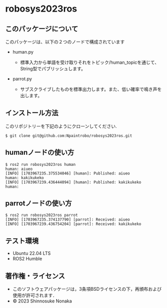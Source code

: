 # robosys2023ros

## このパッケージについて
このパッケージは、以下の２つのノードで構成されています
* human.py
	* 標準入力から単語を受け取りそれをトピック/human_topicを通じて、String型でパブリッシュします。

* parrot.py
	* サブスクライブしたものを標準出力します。また、低い確率で鳴き声を出します。


## インストール方法

このリポジトリーを下記のようにクローンしてください.
```
$ git clone git@github.com:Npaintrobo/robosys2023ros.git
```

## humanノードの使い方
```
$ ros2 run robosys2023ros human
human: aiueo
[INFO] [1703967235.375534046] [human]: Published: aiueo
human: kakikukeko
[INFO] [1703967239.436444094] [human]: Published: kakikukeko
human: 
```

## parrotノードの使い方
```
$ ros2 run robosys2023ros parrot
[INFO] [1703967235.374137790] [parrot]: Received: aiueo
[INFO] [1703967239.436754204] [parrot]: Received: kakikukeko
```

## テスト環境

* Ubuntu 22.04 LTS
* ROS2 Humble

## 著作権・ライセンス

* このソフトウェアパッケージは，3条項BSDライセンスの下，再頒布および使用が許可されます．
* © 2023 Shinnosuke Nonaka
